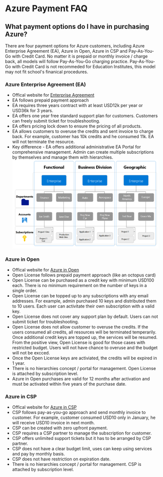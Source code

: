 # Azure Payment FAQ

## What payment options do I have in purchasing Azure?
There are four payment options for Azure customers, including Azure Enterprise Agreement (EA), Azure in Open, Azure in CSP and Pay-As-You-Go with Credit Card. No matter it is prepaid or monthly invoice / charge back, all models will follow Pay-As-You-Go charging practice. Pay-As-You-Go with Credit Card is not recommeded for Education Institutes, this model may not fit school's finanical procedures. 

### Azure Enterprise Agreement (EA)
- Offical website for [Enterprise Agreement](https://docs.microsoft.com/en-us/azure/cost-management-billing/manage/ea-portal-get-started)
- EA follows prepaid payment approach
- EA requires three years contract with at least USD12k per year or USD36k for 3 years. 
- EA offers one year free standard support plan for customers. Customers can freely submit ticket for troubleshooting. 
- EA offers pricing lock down to ensure the pricing of all products. 
- EA allows customers to overuse the credits and sent invoice to charge back. For example, customer has 10k credits and he consumed 11k. EA will not terminate the resource. 
- Key difference - EA offers additional administrative EA Portal for comprehensive management. Admin can create multiple subscriptions by themselves and manage them with hierarchies. 
![ea-hierarchies](./media/ea-hierarchies.png)


### Azure in Open
- Offical website for [Azure in Open](https://azure.microsoft.com/en-us/offers/ms-azr-0111p/)
- Open License follows prepaid payment approach (like an octopus card)
- Open License can be purchased as a credit key with minimum USD100 each. There is no minimum requirement on the number of keys in a single order. 
- Open License can be topped up to any subscriptions with any email addresses. For example, admin purchased 10 keys and distributed them to 10 users. Each user can activitate their own subscription with a valid key. 
- Open License does not cover any support plan by default. Users can not submit ticket for troubleshooting. 
- Open License does not allow customer to overuse the credits. If the users consumed all credits, all resources will be terminated temperarily. Once additional credit keys are topped up, the services will be resumed. From the positive view, Open License is good for those cases with restricted budget. Users will not have chance to overuse and the budget will not be excced. 
- Once the Open License keys are activiated, the credits will be expired in 1 year. 
- There is no hierarchies concept / portal for management. Open License is attached by subscription level. 
- Azure in Open purchases are valid for 12 months after activation and must be activated within five years of the purchase date.

### Azure in CSP 
- Offical website for [Azure in CSP](https://azure.microsoft.com/en-us/offers/ms-azr-0145p/)
- CSP follows pay-as-you-go approach and send monthly invoice to customer. For example, customer consumed USD10 only in January, he will receive USD10 invoice in next month. 
- CSP can be created with zero upfront payment.
- CSP requires a CSP partner to manage the subscription for customer. 
- CSP offers unlimited support tickets but it has to be arranged by CSP partner. 
- CSP does not have a clear budget limit, uses can keep using services and pay by monthly basis. 
- CSP does not have restriction on expiration date. 
- There is no hierarchies concept / portal for management. CSP is attached by subscription level. 